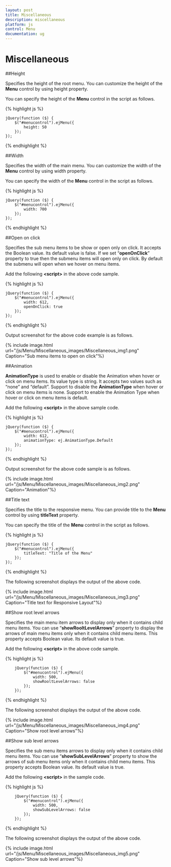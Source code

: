 ```yaml
---
layout: post
title: Miscellaneous
description: miscellaneous
platform: js
control: Menu
documentation: ug
---
```


# Miscellaneous

##Height

Specifies the height of the root menu. You can customize the height of the **Menu** control by using height property. 

You can specify the height of the **Menu** control in the script as follows.


{% highlight js %}


    jQuery(function ($) {
        $("#menucontrol").ejMenu({
            height: 50
        });
    });



{% endhighlight %}

##Width

Specifies the width of the main menu. You can customize the width of the **Menu** control by using width property.

You can specify the width of the **Menu** control in the script as follows.

{% highlight js %}


    jQuery(function ($) {
        $("#menucontrol").ejMenu({
            width: 700
        });
    });


{% endhighlight %}

##Open on click

Specifies the sub menu items to be show or open only on click. It accepts the Boolean value. Its default value is false. If we set “**openOnClick**” property to true then the submenu items will open only on click. By default the submenu will open when we hover on menu items.

Add the following **&lt;script&gt;** in the above code sample. 



{% highlight js %}



    jQuery(function ($) {
        $("#menucontrol").ejMenu({
            width: 612,
            openOnClick: true
        });
    });



{% endhighlight %}



Output screenshot for the above code example is as follows.

{% include image.html url="/js/Menu/Miscellaneous_images/Miscellaneous_img1.png" Caption="Sub menu items to open on click"%}


##Animation

**AnimationType** is used to enable or disable the Animation when hover or click on menu items. Its value type is string. It accepts two values such as “none” and “default”. Support to disable the **AnimationType** when hover or click on menu items is none. Support to enable the Animation Type when hover or click on menu items is default. 

Add the following **&lt;script&gt;** in the above sample code. 



{% highlight js %}


    jQuery(function ($) {
        $("#menucontrol").ejMenu({
            width: 612,
            animationType: ej.AnimationType.Default
        });
    });



{% endhighlight %}


Output screenshot for the above code sample is as follows.

{% include image.html url="/js/Menu/Miscellaneous_images/Miscellaneous_img2.png" Caption="Animation"%}


##Title text

Specifies the title to the responsive menu. You can provide title to the **Menu** control by using **titleText** property. 

You can specify the title of the **Menu** control in the script as follows.



{% highlight js %}


    jQuery(function ($) {
        $("#menucontrol").ejMenu({
            titleText: "Title of the Menu"
        });
    });



{% endhighlight %}



The following screenshot displays the output of the above code.

{% include image.html url="/js/Menu/Miscellaneous_images/Miscellaneous_img3.png" Caption="Title text for Responsive Layout"%}


##Show root level arrows

Specifies the main menu item arrows to display only when it contains child menu items. You can use “**showRooltLevelArrows**” property to display the arrows of main menu items only when it contains child menu items. This property accepts Boolean value. Its default value is true. 

Add the following **&lt;script&gt;** in the above code sample.



{% highlight js %}



        jQuery(function ($) {
            $("#menucontrol").ejMenu({
                width: 500,
                showRooltLevelArrows: false
            });
        });



{% endhighlight %}



The following screenshot displays the output of the above code.

{% include image.html url="/js/Menu/Miscellaneous_images/Miscellaneous_img4.png" Caption="Show root level arrows"%}


##Show sub level arrows

Specifies the sub menu items arrows to display only when it contains child menu items. You can use “**showSubLevelArrows**” property to show the arrows of sub menu items only when it contains child menu items. This property accepts Boolean value. Its default value is true. 

Add the following **&lt;script&gt;** in the sample code.



{% highlight js %}


        jQuery(function ($) {
            $("#menucontrol").ejMenu({
                width: 500,
                showSubLevelArrows: false
            });
        });



{% endhighlight %}



The following screenshot displays the output of the above code.

{% include image.html url="/js/Menu/Miscellaneous_images/Miscellaneous_img5.png" Caption="Show sub level arrows"%}


